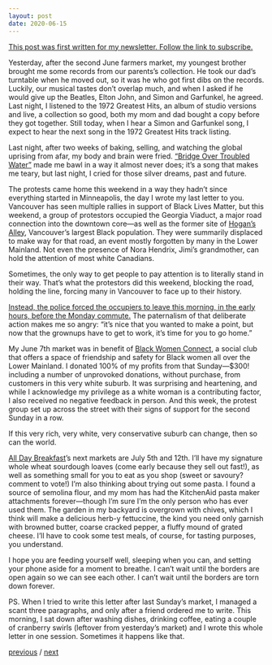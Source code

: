 ```yaml
---
layout: post
date: 2020-06-15
---
```


[This post was first written for my newsletter. Follow the link to subscribe.](https://jessdriscoll.substack.com/p/sail-on-silver-girl-sail-on-by)

Yesterday, after the second June farmers market, my youngest brother brought me some records from our parents’s collection. He took our dad’s turntable when he moved out, so it was he who got first dibs on the records. Luckily, our musical tastes don’t overlap much, and when I asked if he would give up the Beatles, Elton John, and Simon and Garfunkel, he agreed. Last night, I listened to the 1972 Greatest Hits, an album of studio versions and live, a collection so good, both my mom and dad bought a copy before they got together. Still today, when I hear a Simon and Garfunkel song, I expect to hear the next song in the 1972 Greatest Hits track listing.

Last night, after two weeks of baking, selling, and watching the global uprising from afar, my body and brain were fried. [“Bridge Over Troubled Water”](https://www.youtube.com/watch?v=4G-YQA_bsOU) made me bawl in a way it almost never does; it’s a song that makes me teary, but last night, I cried for those silver dreams, past and future.

The protests came home this weekend in a way they hadn’t since everything started in Minneapolis, the day I wrote my last letter to you. Vancouver has seen multiple rallies in support of Black Lives Matter, but this weekend, a group of protestors occupied the Georgia Viaduct, a major road connection into the downtown core—as well as the former site of [Hogan’s Alley](https://www.hogansalleysociety.org/), Vancouver’s largest Black population. They were summarily displaced to make way for that road, an event mostly forgotten by many in the Lower Mainland. Not even the presence of Nora Hendrix, Jimi’s grandmother, can hold the attention of most white Canadians. 

Sometimes, the only way to get people to pay attention is to literally stand in their way. That’s what the protestors did this weekend, blocking the road, holding the line, forcing many in Vancouver to face up to their history. 

[Instead, the police forced the occupiers to leave this morning, in the early hours, before the Monday commute.](https://www.cbc.ca/news/canada/british-columbia/anti-back-racism-protest-georgia-dunsmuir-viaducts-vancouver-1.5612295?cmp=rss) The paternalism of that deliberate action makes me so angry: “it’s nice that you wanted to make a point, but now that the grownups have to get to work, it’s time for you to go home.” 

My June 7th market was in benefit of [Black Women Connect](https://blackwomenconnectvancouver.com/), a social club that offers a space of friendship and safety for Black women all over the Lower Mainland. I donated 100% of my profits from that Sunday—$300! including a number of unprovoked donations, without purchase, from customers in this very white suburb. It was surprising and heartening, and while I acknowledge my privilege as a white woman is a contributing factor, I also received no negative feedback in person. And this week, the protest group set up across the street with their signs of support for the second Sunday in a row. 

If this very rich, very white, very conservative suburb can change, then so can the world.

[All Day Breakfast](http://alldaybreakfast.org/)’s next markets are July 5th and 12th. I’ll have my signature whole wheat sourdough loaves (come early because they sell out fast!), as well as something small for you to eat as you shop (sweet or savoury? comment to vote!) I’m also thinking about trying out some pasta. I found a source of semolina flour, and my mom has had the KitchenAid pasta maker attachments forever—though I’m sure I’m the only person who has ever used them. The garden in my backyard is overgrown with chives, which I think will make a delicious herb-y fettuccine, the kind you need only garnish with browned butter, coarse cracked pepper, a fluffy mound of grated cheese. I’ll have to cook some test meals, of course, for tasting purposes, you understand.

I hope you are feeding yourself well, sleeping when you can, and setting your phone aside for a moment to breathe. I can’t wait until the borders are open again so we can see each other. I can’t wait until the borders are torn down forever.

PS. When I tried to write this letter after last Sunday’s market, I managed a scant three paragraphs, and only after a friend ordered me to write. This morning, I sat down after washing dishes, drinking coffee, eating a couple of cranberry swirls (leftover from yesterday’s market) and I wrote this whole letter in one session. Sometimes it happens like that.

<a href="{{page.previous.url}}">previous</a> / <a href="{{page.next.url}}">next</a>
